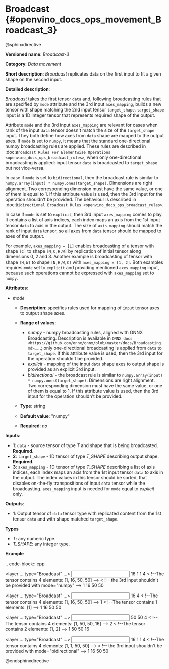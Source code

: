 # Broadcast {#openvino_docs_ops_movement_Broadcast_3}

@sphinxdirective

**Versioned name**: *Broadcast-3*

**Category**: *Data movement*

**Short description**: *Broadcast* replicates data on the first input to fit a given shape on the second input.

**Detailed description**:

*Broadcast* takes the first tensor ``data`` and, following broadcasting rules that are specified by ``mode`` attribute and the 3rd input ``axes_mapping``, builds a new tensor with shape matching the 2nd input tensor ``target_shape``. ``target_shape`` input is a 1D integer tensor that represents required shape of the output.

Attribute ``mode`` and the 3rd input ``axes_mapping`` are relevant for cases when rank of the input ``data`` tensor doesn't match the size of the ``target_shape`` input. They both define how axes from ``data`` shape are mapped to the output axes. If ``mode`` is set to ``numpy``, it means that the standard one-directional numpy broadcasting rules are applied. These rules are described in :doc:`Broadcast Rules For Elementwise Operations <openvino_docs_ops_broadcast_rules>`, when only one-directional broadcasting is applied: input tensor ``data`` is broadcasted to ``target_shape`` but not vice-versa.

In case if ``mode`` is set to ``bidirectional``, then the broadcast rule is similar to ``numpy.array(input) * numpy.ones(target_shape)``. Dimensions are right alignment. Two corresponding dimension must have the same value, or one of them is equal to 1. If this attribute value is used, then the 3rd input for the operation shouldn't be provided. The behaviour is described in :doc:`Bidirectional Broadcast Rules <openvino_docs_ops_broadcast_rules>`.

In case if ``mode`` is set to ``explicit``, then 3rd input ``axes_mapping`` comes to play. It contains a list of axis indices, each index maps an axis from the 1st input tensor ``data`` to axis in the output. The size of ``axis_mapping`` should match the rank of input ``data`` tensor, so all axes from ``data`` tensor should be mapped to axes of the output.

For example, ``axes_mapping = [1]`` enables broadcasting of a tensor with shape ``[C]`` to shape ``[N,C,H,W]`` by replication of initial tensor along dimensions 0, 2 and 3. Another example is broadcasting of tensor with shape ``[H,W]`` to shape ``[N,H,W,C]`` with ``axes_mapping = [1, 2]``. Both examples requires ``mode`` set to ``explicit`` and providing mentioned ``axes_mapping`` input, because such operations cannot be expressed with ``axes_mapping`` set to ``numpy``.


**Attributes**:

* *mode*

  * **Description**: specifies rules used for mapping of ``input`` tensor axes to output shape axes.
  * **Range of values**:

    * *numpy* - numpy broadcasting rules, aligned with ONNX Broadcasting. Description is available in `ONNX docs <https://github.com/onnx/onnx/blob/master/docs/Broadcasting.md>`__ .; only one-directional broadcasting is applied from ``data`` to ``target_shape``. If this attribute value is used, then the 3rd input for the operation shouldn't be provided.
    * *explicit* - mapping of the input ``data`` shape axes to output shape is provided as an explicit 3rd input.
    * *bidirectional* - the broadcast rule is similar to ``numpy.array(input) * numpy.ones(target_shape)``. Dimensions are right alignment. Two corresponding dimension must have the same value, or one of them is equal to 1. If this attribute value is used, then the 3rd input for the operation shouldn't be provided.
  * **Type**: string
  * **Default value**: "numpy"
  * **Required**: *no*


**Inputs**:

* **1**: ``data`` - source tensor of type *T* and shape that is being broadcasted. **Required.**
* **2**: ``target_shape`` - 1D tensor of type *T_SHAPE* describing output shape. **Required.**
* **3**: ``axes_mapping`` - 1D tensor of type *T_SHAPE* describing a list of axis indices, each index maps an axis from the 1st input tensor ``data`` to axis in the output. The index values in this tensor should be sorted, that disables on-the-fly transpositions of input ``data`` tensor while the broadcasting. ``axes_mapping`` input is needed for ``mode`` equal to *explicit* only.

**Outputs**:

* **1**: Output tensor of ``data`` tensor type with replicated content from the 1st tensor ``data`` and with shape matched ``target_shape``.

**Types**

* *T*: any numeric type.
* *T_SHAPE*: any integer type.

**Example**

.. code-block:: cpp
   
   <layer ... type="Broadcast" ...>
       <data mode="numpy"/>
       <input>
           <port id="0">
               <dim>16</dim>
               <dim>1</dim>
               <dim>1</dim>
          </port>
           <port id="1">
               <dim>4</dim>   < !--The tensor contains 4 elements: [1, 16, 50, 50] -->
           </port>
           < !-- the 3rd input shouldn't be provided with mode="numpy" -->
       </input>
       <output>
           <port id="2">
               <dim>1</dim>
               <dim>16</dim>
               <dim>50</dim>
               <dim>50</dim>
           </port>
       </output>
   </layer>
   
   <layer ... type="Broadcast" ...>
       <data mode="explicit"/>
       <input>
           <port id="0">
               <dim>16</dim>
          </port>
           <port id="1">
               <dim>4</dim>   < !--The tensor contains 4 elements: [1, 16, 50, 50] -->
           </port>
           <port id="1">
               <dim>1</dim>   < !--The tensor contains 1 elements: [1] -->
           </port>
       </input>
       <output>
           <port id="2">
               <dim>1</dim>
               <dim>16</dim>
               <dim>50</dim>
               <dim>50</dim>
           </port>
       </output>
   </layer>
   
   <layer ... type="Broadcast" ...>
       <data mode="explicit"/>
       <input>
           <port id="0">
               <dim>50</dim>
               <dim>50</dim>
          </port>
           <port id="1">
               <dim>4</dim>   < !--The tensor contains 4 elements: [1, 50, 50, 16] -->
           </port>
           <port id="1">
               <dim>2</dim>   < !--The tensor contains 2 elements: [1, 2] -->
           </port>
       </input>
       <output>
           <port id="2">
               <dim>1</dim>
               <dim>50</dim>
               <dim>50</dim>
               <dim>16</dim>
           </port>
       </output>
   </layer>
   
   <layer ... type="Broadcast" ...>
       <data mode="bidirectional"/>
       <input>
           <port id="0">
               <dim>16</dim>
               <dim>1</dim>
               <dim>1</dim>
          </port>
           <port id="1">
               <dim>4</dim>   < !--The tensor contains 4 elements: [1, 1, 50, 50] -->
           </port>
           < !-- the 3rd input shouldn't be provided with mode="bidirectional" -->
       </input>
       <output>
           <port id="2">
               <dim>1</dim>
               <dim>16</dim>
               <dim>50</dim>
               <dim>50</dim>
           </port>
       </output>
   </layer>

@endsphinxdirective

